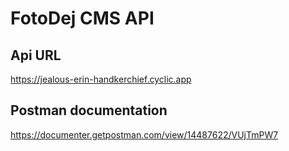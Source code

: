 # FotoDej CMS API

## Api URL
https://jealous-erin-handkerchief.cyclic.app

## Postman documentation
https://documenter.getpostman.com/view/14487622/VUjTmPW7
